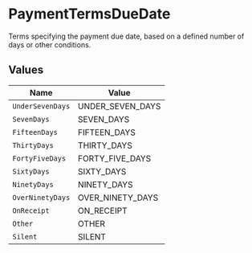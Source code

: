 # PaymentTermsDueDate

Terms specifying the payment due date, based on a defined number of days or other conditions.


## Values

| Name             | Value            |
| ---------------- | ---------------- |
| `UnderSevenDays` | UNDER_SEVEN_DAYS |
| `SevenDays`      | SEVEN_DAYS       |
| `FifteenDays`    | FIFTEEN_DAYS     |
| `ThirtyDays`     | THIRTY_DAYS      |
| `FortyFiveDays`  | FORTY_FIVE_DAYS  |
| `SixtyDays`      | SIXTY_DAYS       |
| `NinetyDays`     | NINETY_DAYS      |
| `OverNinetyDays` | OVER_NINETY_DAYS |
| `OnReceipt`      | ON_RECEIPT       |
| `Other`          | OTHER            |
| `Silent`         | SILENT           |